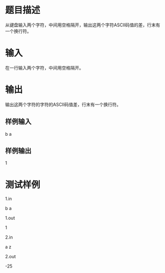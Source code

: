# 题目描述

从键盘输入两个字符，中间用空格隔开，输出这两个字符ASCII码值的差，行末有一个换行符。

# 输入

在一行输入两个字符，中间用空格隔开。

# 输出

输出这两个字符的字符的ASCII码值差，行末有一个换行符。

## 样例输入

b a

## 样例输出

1



# 测试样例

1.in

b a

1.out 

1

2.in

a z

2.out

-25



